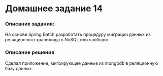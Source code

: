 # Домашнее задание 14

### Описание задания:

На основе Spring Batch разработать процедуру миграции данных из реляционного хранилища в NoSQL или наоборот

### Описание решения

Сделал приложение, мигрирующее данные из mongodb в реляционную базу данных.
